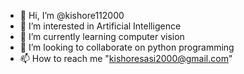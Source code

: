 - 👋 Hi, I’m @kishore112000
- 👀 I’m interested in Artificial Intelligence
- 🌱 I’m currently learning computer vision 
- 💞️ I’m looking to collaborate on python programming
- 📫 How to reach me "kishoresasi2000@gmail.com"

<!---
kishore112000/kishore112000 is a ✨ special ✨ repository because its `README.md` (this file) appears on your GitHub profile.
You can click the Preview link to take a look at your changes.
--->
